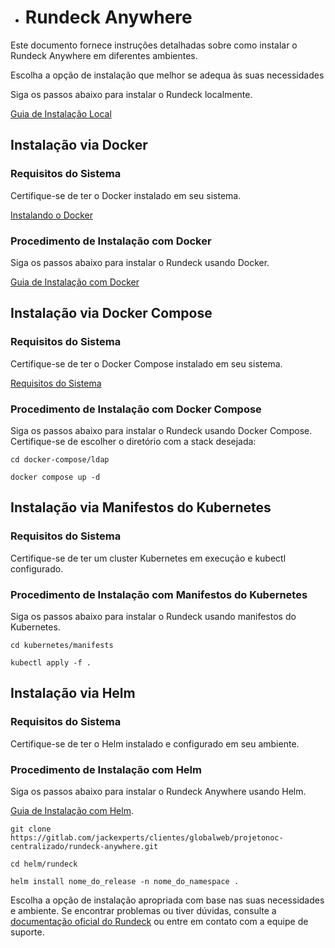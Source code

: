 - # Rundeck Anywhere 

Este documento fornece instruções detalhadas sobre como instalar o Rundeck Anywhere em diferentes ambientes. 

Escolha a opção de instalação que melhor se adequa às suas necessidades

Siga os passos abaixo para instalar o Rundeck localmente.

[Guia de Instalação Local](https://gitlab.com/jackexperts/clientes/globalweb/projetonoc-centralizado/rundeck-anywhere/-/blob/main/local/install-local.md)

## Instalação via Docker

### Requisitos do Sistema

Certifique-se de ter o Docker instalado em seu sistema.

[Instalando o Docker](https://gitlab.com/jackexperts/clientes/globalweb/projetonoc-centralizado/rundeck-anywhere/-/blob/main/docker/install-docker.md) 

### Procedimento de Instalação com Docker

Siga os passos abaixo para instalar o Rundeck usando Docker.

[Guia de Instalação com Docker](https://gitlab.com/jackexperts/clientes/globalweb/projetonoc-centralizado/rundeck-anywhere/-/blob/main/docker/install-rundeck.md) 

## Instalação via Docker Compose

### Requisitos do Sistema

Certifique-se de ter o Docker Compose instalado em seu sistema.

[Requisitos do Sistema](https://gitlab.com/jackexperts/clientes/globalweb/projetonoc-centralizado/rundeck-anywhere/-/blob/main/docker/install-docker.md) 

### Procedimento de Instalação com Docker Compose

Siga os passos abaixo para instalar o Rundeck usando Docker Compose. Certifique-se de escolher o diretório com a stack desejada:

```
cd docker-compose/ldap

docker compose up -d
```


## Instalação via Manifestos do Kubernetes

### Requisitos do Sistema

Certifique-se de ter um cluster Kubernetes em execução e kubectl configurado.

### Procedimento de Instalação com Manifestos do Kubernetes

Siga os passos abaixo para instalar o Rundeck usando manifestos do Kubernetes.

```
cd kubernetes/manifests

kubectl apply -f .

```

## Instalação via Helm
### Requisitos do Sistema

Certifique-se de ter o Helm instalado e configurado em seu ambiente.


### Procedimento de Instalação com Helm

Siga os passos abaixo para instalar o Rundeck Anywhere usando Helm.

[Guia de Instalação com Helm](https://gitlab.com/jackexperts/clientes/globalweb/projetonoc-centralizado/rundeck-anywhere/-/blob/main/kubernetes/helm/rundeck/README.md).


```
git clone https://gitlab.com/jackexperts/clientes/globalweb/projetonoc-centralizado/rundeck-anywhere.git

cd helm/rundeck

helm install nome_do_release -n nome_do_namespace .

```

Escolha a opção de instalação apropriada com base nas suas necessidades e ambiente. Se encontrar problemas ou tiver dúvidas, consulte a [documentação oficial do Rundeck](https://docs.rundeck.com/)  ou entre em contato com a equipe de suporte.
